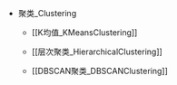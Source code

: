 

- 聚类_Clustering
	
	- [[K均值_KMeansClustering]]
		
	- [[层次聚类_HierarchicalClustering]]
		
	- [[DBSCAN聚类_DBSCANClustering]]

